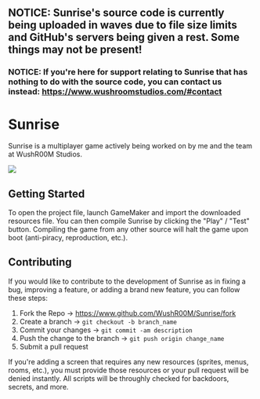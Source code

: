 ## NOTICE: Sunrise's source code is currently being uploaded in waves due to file size limits and GitHub's servers being given a rest. Some things may not be present!
### NOTICE: If you're here for support relating to Sunrise that has nothing to do with the source code, you can contact us instead: https://www.wushroomstudios.com/#contact

# Sunrise
Sunrise is a multiplayer game actively being worked on by me and the team at WushR00M Studios.

![](https://pride-badges.pony.workers.dev/static/v1?label=transware&labelColor=%23555&stripeWidth=8&stripeColors=5BCEFA%2CF5A9B8%2CFFFFFF%2CF5A9B8%2C5BCEFA)

## Getting Started
To open the project file, launch GameMaker and import the downloaded resources file. You can then compile Sunrise by clicking the "Play" / "Test" button. Compiling the game from any other source will halt the game upon boot (anti-piracy, reproduction, etc.).

## Contributing
If you would like to contribute to the development of Sunrise as in fixing a bug, improving a feature, or adding a brand new feature, you can follow these steps:
1. Fork the Repo -> https://www.github.com/WushR00M/Sunrise/fork
2. Create a branch -> ```git checkout -b branch_name```
3. Commit your changes -> ```git commit -am description```
4. Push the change to the branch -> ```git push origin change_name```
5. Submit a pull request

If you're adding a screen that requires any new resources (sprites, menus, rooms, etc.), you must provide those resources or your pull request will be denied instantly. All scripts will be throughly checked for backdoors, secrets, and more.
